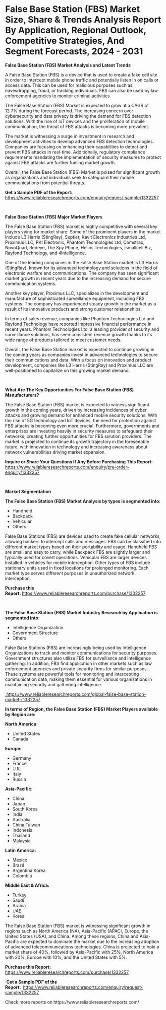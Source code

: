 <p><h1>False Base Station (FBS) Market Size, Share & Trends Analysis Report By Application, Regional Outlook, Competitive Strategies, And Segment Forecasts, 2024 - 2031</h1></p><p><strong>False Base Station (FBS) Market Analysis and Latest Trends</strong></p>
<p><p>A False Base Station (FBS) is a device that is used to create a fake cell site in order to intercept mobile phone traffic and potentially listen in on calls or access data. This can be used for malicious purposes such as eavesdropping, fraud, or tracking individuals. FBS can also be used by law enforcement agencies to monitor criminal activities.</p><p>The False Base Station (FBS) Market is expected to grow at a CAGR of 12.7% during the forecast period. The increasing concern over cybersecurity and data privacy is driving the demand for FBS detection solutions. With the rise of IoT devices and the proliferation of mobile communication, the threat of FBS attacks is becoming more prevalent.</p><p>The market is witnessing a surge in investment in research and development activities to develop advanced FBS detection technologies. Companies are focusing on enhancing their capabilities to detect and prevent FBS attacks in real-time. Additionally, regulatory compliance requirements mandating the implementation of security measures to protect against FBS attacks are further fueling market growth.</p><p>Overall, the False Base Station (FBS) Market is poised for significant growth as organizations and individuals seek to safeguard their mobile communications from potential threats.</p></p>
<p><strong>Get a Sample PDF of the Report:&nbsp;</strong> <a href="https://www.reliableresearchreports.com/enquiry/request-sample/1332257">https://www.reliableresearchreports.com/enquiry/request-sample/1332257</a></p>
<p>&nbsp;</p>
<p><strong>False Base Station (FBS) Major Market Players</strong></p>
<p><p>The False Base Station (FBS) market is highly competitive with several key players vying for market share. Some of the prominent players in the market include L3 Harris (StingRay), Septier, Kavit Electronics Industries Ltd, Proximus LLC, PKI Electronic, Phantom Technologies Ltd, Comstrac, NovoQuad, Redeye, The Spy Phone, Helios Technologies, Ismallcell Biz, Rayfond Technology, and 4Intelligence.</p><p>One of the leading companies in the False Base Station market is L3 Harris (StingRay), known for its advanced technology and solutions in the field of electronic warfare and communications. The company has seen significant market growth in recent years due to the increasing demand for secure communication systems.</p><p>Another key player, Proximus LLC, specializes in the development and manufacture of sophisticated surveillance equipment, including FBS systems. The company has experienced steady growth in the market as a result of its innovative products and strong customer relationships.</p><p>In terms of sales revenue, companies like Phantom Technologies Ltd and Rayfond Technology have reported impressive financial performance in recent years. Phantom Technologies Ltd, a leading provider of security and surveillance solutions, has seen consistent revenue growth thanks to its wide range of products tailored to meet customer needs.</p><p>Overall, the False Base Station market is expected to continue growing in the coming years as companies invest in advanced technologies to secure their communications and data. With a focus on innovation and product development, companies like L3 Harris (StingRay) and Proximus LLC are well-positioned to capitalize on this growing market demand.</p></p>
<p>&nbsp;</p>
<p><strong>What Are The Key Opportunities For False Base Station (FBS) Manufacturers?</strong></p>
<p><p>The False Base Station (FBS) market is expected to witness significant growth in the coming years, driven by increasing incidences of cyber attacks and growing demand for enhanced mobile security solutions. With the rise of 5G technology and IoT devices, the need for protection against FBS attacks is becoming even more crucial. Furthermore, governments and enterprises are investing heavily in security measures to safeguard their networks, creating further opportunities for FBS solution providers. The market is projected to continue its growth trajectory in the foreseeable future, with innovation in technology and increasing awareness about network vulnerabilities driving market expansion.</p></p>
<p><strong>Inquire or Share Your Questions If Any Before Purchasing This Report:</strong> <a href="https://www.reliableresearchreports.com/enquiry/pre-order-enquiry/1332257">https://www.reliableresearchreports.com/enquiry/pre-order-enquiry/1332257</a></p>
<p>&nbsp;</p>
<p><strong>Market Segmentation</strong></p>
<p><strong>The False Base Station (FBS) Market Analysis by types is segmented into:</strong></p>
<p><ul><li>Handheld</li><li>Backpack</li><li>Vehicular</li><li>Others</li></ul></p>
<p><p>False Base Stations (FBS) are devices used to create fake cellular networks, allowing hackers to intercept calls and messages. FBS can be classified into different market types based on their portability and usage. Handheld FBS are small and easy to carry, while Backpack FBS are slightly larger and typically used for covert operations. Vehicular FBS are larger devices installed in vehicles for mobile interception. Other types of FBS include stationary units used in fixed locations for prolonged monitoring. Each market type serves different purposes in unauthorized network interception.</p></p>
<p><strong>Purchase this Report:&nbsp;</strong><a href="https://www.reliableresearchreports.com/purchase/1332257">https://www.reliableresearchreports.com/purchase/1332257</a></p>
<p>&nbsp;</p>
<p><strong>The False Base Station (FBS) Market Industry Research by Application is segmented into:</strong></p>
<p><ul><li>Intelligence Organization</li><li>Government Structure</li><li>Others</li></ul></p>
<p><p>False Base Stations (FBS) are increasingly being used by Intelligence Organizations to track and monitor communications for security purposes. Government structures also utilize FBS for surveillance and intelligence gathering. In addition, FBS find application in other markets such as law enforcement agencies and private security firms for similar purposes. These systems are powerful tools for monitoring and intercepting communication data, making them essential for various organizations in maintaining security and gathering intelligence.</p></p>
<p><a href="https://www.reliableresearchreports.com/global-false-base-station-market-r1332257">&nbsp;https://www.reliableresearchreports.com/global-false-base-station-market-r1332257</a></p>
<p><strong>In terms of Region, the False Base Station (FBS) Market Players available by Region are:</strong></p>
<p>
    <p> <strong> North America: </strong>
        <ul>
            <li>United States</li>
            <li>Canada</li>
        </ul>
        </p> 
    <p> <strong> Europe: </strong>
        <ul>
            <li>Germany</li>
            <li>France</li>
            <li>U.K.</li>
            <li>Italy</li>
            <li>Russia</li>
        </ul>
        </p> 
    <p> <strong> Asia-Pacific: </strong>
        <ul>
            <li>China</li>
            <li>Japan</li>
            <li>South Korea</li>
            <li>India</li>
            <li>Australia</li>
            <li>China Taiwan</li>
            <li>Indonesia</li>
            <li>Thailand</li>
            <li>Malaysia</li>
        </ul>
        </p> 
    <p> <strong> Latin America: </strong>
        <ul>
            <li>Mexico</li>
            <li>Brazil</li>
            <li>Argentina Korea</li>
            <li>Colombia</li>
        </ul>
        </p> 
    <p> <strong> Middle East & Africa: </strong>
        <ul>
            <li>Turkey</li>
            <li>Saudi</li>
            <li>Arabia</li>
            <li>UAE</li>
            <li>Korea</li>
        </ul>
    </p>
    </p>
<p><p>The False Base Station (FBS) market is witnessing significant growth in regions such as North America (NA), Asia-Pacific (APAC), Europe, the United States (USA), and China. Among these regions, China and Asia-Pacific are expected to dominate the market due to the increasing adoption of advanced telecommunications technologies. China is projected to hold a market share of 40%, followed by Asia-Pacific with 25%, North America with 20%, Europe with 10%, and the United States with 5%.</p></p>
<p><strong>Purchase this Report: </strong><a href="https://www.reliableresearchreports.com/purchase/1332257">https://www.reliableresearchreports.com/purchase/1332257</a></p>
<p>&nbsp;<strong>Get a Sample PDF of the Report:&nbsp;&nbsp;</strong><a href="https://www.reliableresearchreports.com/enquiry/request-sample/1332257">https://www.reliableresearchreports.com/enquiry/request-sample/1332257</a></p>
<p><strong></strong></p>
<p>Check more reports on https://www.reliableresearchreports.com/</p>